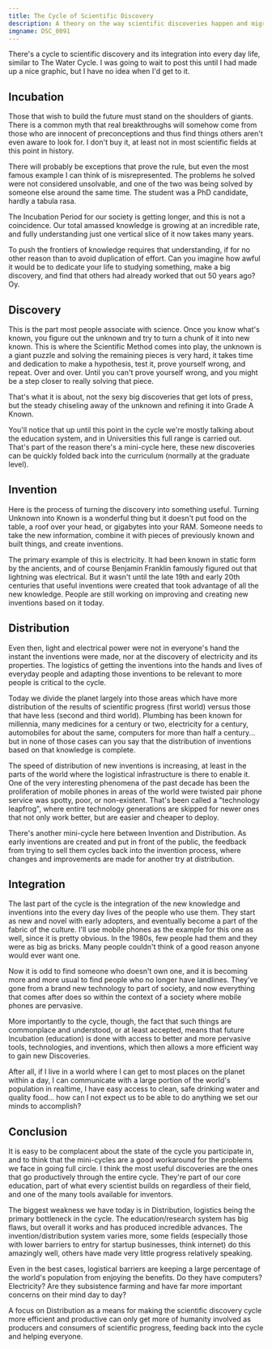 ```yaml
---
title: The Cycle of Scientific Discovery
description: A theory on the way scientific discoveries happen and migrate out into the world.
imgname: DSC_0091
---
```


There's a cycle to scientific discovery and its integration into every day life, similar to The Water Cycle.  I was going to wait to post this until I had made up a nice graphic, but I have no idea when I'd get to it.

## Incubation

Those that wish to build the future must stand on the shoulders of giants.  There is a common myth that real breakthroughs will somehow come from those who are innocent of preconceptions and thus find things others aren't even aware to look for.  I don't buy it, at least not in most scientific fields at this point in history.

There will probably be exceptions that prove the rule, but even the most famous example I can think of is misrepresented.  The problems he solved were not considered unsolvable, and one of the two was being solved by someone else around the same time.  The student was a PhD candidate, hardly a tabula rasa.

The Incubation Period for our society is getting longer, and this is not a coincidence.  Our total amassed knowledge is growing at an incredible rate, and fully understanding just one vertical slice of it now takes many years.

To push the frontiers of knowledge requires that understanding, if for no other reason than to avoid duplication of effort.  Can you imagine how awful it would be to dedicate your life to studying something, make a big discovery, and find that others had already worked that out 50 years ago?  Oy.

## Discovery

This is the part most people associate with science.  Once you know what's known, you figure out the unknown and try to turn a chunk of it into new known.  This is where the Scientific Method comes into play, the unknown is a giant puzzle and solving the remaining pieces is very hard, it takes time and dedication to make a hypothesis, test it, prove yourself wrong, and repeat.  Over and over.  Until you can't prove yourself wrong, and you might be a step closer to really solving that piece.

That's what it is about, not the sexy big discoveries that get lots of press, but the steady chiseling away of the unknown and refining it into Grade A Known.

You'll notice that up until this point in the cycle we're mostly talking about the education system, and in Universities this full range is carried out.  That's part of the reason there's a mini-cycle here, these new discoveries can be quickly folded back into the curriculum (normally at the graduate level).

## Invention

Here is the process of turning the discovery into something useful.  Turning Unknown into Known is a wonderful thing but it doesn't put food on the table, a roof over your head, or gigabytes into your RAM.  Someone needs to take the new information, combine it with pieces of previously known and built things, and create inventions.

The primary example of this is electricity.  It had been known in static form by the ancients, and of course Benjamin Franklin famously figured out that lightning was electrical.  But it wasn't until the late 19th and early 20th centuries that useful inventions were created that took advantage of all the new knowledge.  People are still working on improving and creating new inventions based on it today.

## Distribution

Even then, light and electrical power were not in everyone's hand the instant the inventions were made, nor at the discovery of electricity and its properties.  The logistics of getting the inventions into the hands and lives of everyday people and adapting those inventions to be relevant to more people is critical to the cycle.

Today we divide the planet largely into those areas which have more distribution of the results of scientific progress (first world) versus those that have less (second and third world).  Plumbing has been known for millennia, many medicines for a century or two, electricity for a century, automobiles for about the same, computers for more than half a century... but in none of those cases can you say that the distribution of inventions based on that knowledge is complete.

The speed of distribution of new inventions is increasing, at least in the parts of the world where the logistical infrastructure is there to enable it.  One of the very interesting phenomena of the past decade has been the proliferation of mobile phones in areas of the world were twisted pair phone service was spotty, poor, or non-existent.  That's been called a "technology leapfrog", where entire technology generations are skipped for newer ones that not only work better, but are easier and cheaper to deploy.

There's another mini-cycle here between Invention and Distribution.  As early inventions are created and put in front of the public, the feedback from trying to sell them cycles back into the invention process, where changes and improvements are made for another try at distribution.

## Integration

The last part of the cycle is the integration of the new knowledge and inventions into the every day lives of the people who use them.  They start as new and novel with early adopters, and eventually become a part of the fabric of the culture.  I'll use mobile phones as the example for this one as well, since it is pretty obvious.  In the 1980s, few people had them and they were as big as bricks.  Many people couldn't think of a good reason anyone would ever want one.

Now it is odd to find someone who doesn't own one, and it is becoming more and more usual to find people who no longer have landlines.  They've gone from a brand new technology to part of society, and now everything that comes after does so within the context of a society where mobile phones are pervasive.

More importantly to the cycle, though, the fact that such things are commonplace and understood, or at least accepted, means that future Incubation (education) is done with access to better and more pervasive tools, technologies, and inventions, which then allows a more efficient way to gain new Discoveries.

After all, if I live in a world where I can get to most places on the planet within a day, I can communicate with a large portion of the world's population in realtime, I have easy access to clean, safe drinking water and quality food... how can I not expect us to be able to do anything we set our minds to accomplish?

## Conclusion

It is easy to be complacent about the state of the cycle you participate in, and to think that the mini-cycles are a good workaround for the problems we face in going full circle.  I think the most useful discoveries are the ones that go productively through the entire cycle.  They're part of our core education, part of what every scientist builds on regardless of their field, and one of the many tools available for inventors.

The biggest weakness we have today is in Distribution, logistics being the primary bottleneck in the cycle.  The education/research system has big flaws, but overall it works and has produced incredible advances.  The invention/distribution system varies more, some fields (especially those with lower barriers to entry for startup businesses, think internet) do this amazingly well, others have made very little progress relatively speaking.

Even in the best cases, logistical barriers are keeping a large percentage of the world's population from enjoying the benefits.  Do they have computers?  Electricity?  Are they subsistence farming and have far more important concerns on their mind day to day?

A focus on Distribution as a means for making the scientific discovery cycle more efficient and productive can only get more of humanity involved as producers and consumers of scientific progress, feeding back into the cycle and helping everyone.
